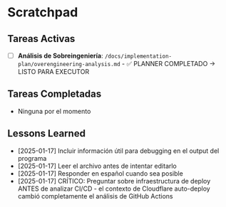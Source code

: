 # Scratchpad

## Tareas Activas

- [ ] **Análisis de Sobreingeniería**: `/docs/implementation-plan/overengineering-analysis.md` - ✅ PLANNER COMPLETADO → LISTO PARA EXECUTOR

## Tareas Completadas

- Ninguna por el momento

## Lessons Learned

- [2025-01-17] Incluir información útil para debugging en el output del programa
- [2025-01-17] Leer el archivo antes de intentar editarlo
- [2025-01-17] Responder en español cuando sea posible
- [2025-01-17] CRÍTICO: Preguntar sobre infraestructura de deploy ANTES de analizar CI/CD - el contexto de Cloudflare auto-deploy cambió completamente el análisis de GitHub Actions
